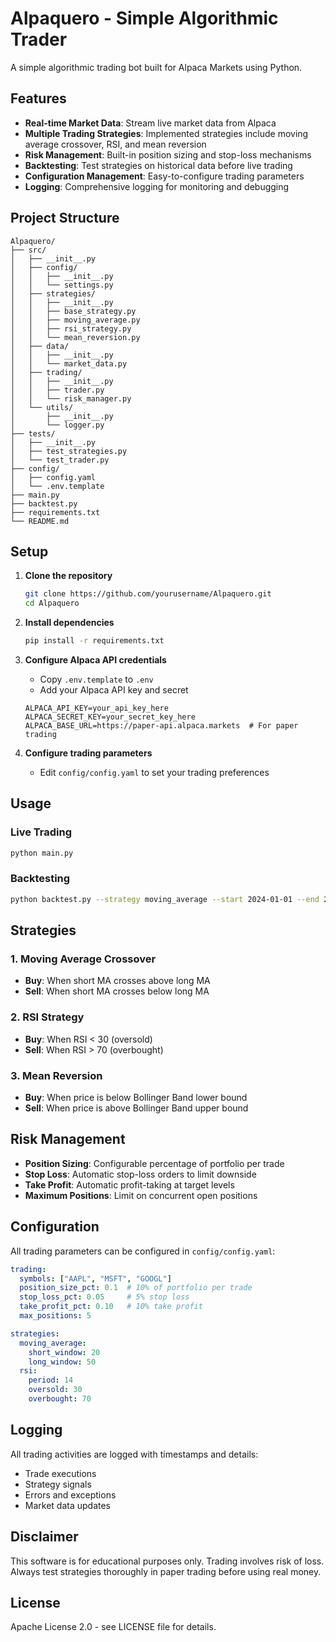 # Alpaquero - Simple Algorithmic Trader

A simple algorithmic trading bot built for Alpaca Markets using Python.

## Features

- **Real-time Market Data**: Stream live market data from Alpaca
- **Multiple Trading Strategies**: Implemented strategies include moving average crossover, RSI, and mean reversion
- **Risk Management**: Built-in position sizing and stop-loss mechanisms
- **Backtesting**: Test strategies on historical data before live trading
- **Configuration Management**: Easy-to-configure trading parameters
- **Logging**: Comprehensive logging for monitoring and debugging

## Project Structure

```
Alpaquero/
├── src/
│   ├── __init__.py
│   ├── config/
│   │   ├── __init__.py
│   │   └── settings.py
│   ├── strategies/
│   │   ├── __init__.py
│   │   ├── base_strategy.py
│   │   ├── moving_average.py
│   │   ├── rsi_strategy.py
│   │   └── mean_reversion.py
│   ├── data/
│   │   ├── __init__.py
│   │   └── market_data.py
│   ├── trading/
│   │   ├── __init__.py
│   │   ├── trader.py
│   │   └── risk_manager.py
│   └── utils/
│       ├── __init__.py
│       └── logger.py
├── tests/
│   ├── __init__.py
│   ├── test_strategies.py
│   └── test_trader.py
├── config/
│   ├── config.yaml
│   └── .env.template
├── main.py
├── backtest.py
├── requirements.txt
└── README.md
```

## Setup

1. **Clone the repository**
   ```bash
   git clone https://github.com/yourusername/Alpaquero.git
   cd Alpaquero
   ```

2. **Install dependencies**
   ```bash
   pip install -r requirements.txt
   ```

3. **Configure Alpaca API credentials**
   - Copy `.env.template` to `.env`
   - Add your Alpaca API key and secret
   ```
   ALPACA_API_KEY=your_api_key_here
   ALPACA_SECRET_KEY=your_secret_key_here
   ALPACA_BASE_URL=https://paper-api.alpaca.markets  # For paper trading
   ```

4. **Configure trading parameters**
   - Edit `config/config.yaml` to set your trading preferences

## Usage

### Live Trading
```bash
python main.py
```

### Backtesting
```bash
python backtest.py --strategy moving_average --start 2024-01-01 --end 2024-12-31
```

## Strategies

### 1. Moving Average Crossover
- **Buy**: When short MA crosses above long MA
- **Sell**: When short MA crosses below long MA

### 2. RSI Strategy
- **Buy**: When RSI < 30 (oversold)
- **Sell**: When RSI > 70 (overbought)

### 3. Mean Reversion
- **Buy**: When price is below Bollinger Band lower bound
- **Sell**: When price is above Bollinger Band upper bound

## Risk Management

- **Position Sizing**: Configurable percentage of portfolio per trade
- **Stop Loss**: Automatic stop-loss orders to limit downside
- **Take Profit**: Automatic profit-taking at target levels
- **Maximum Positions**: Limit on concurrent open positions

## Configuration

All trading parameters can be configured in `config/config.yaml`:

```yaml
trading:
  symbols: ["AAPL", "MSFT", "GOOGL"]
  position_size_pct: 0.1  # 10% of portfolio per trade
  stop_loss_pct: 0.05     # 5% stop loss
  take_profit_pct: 0.10   # 10% take profit
  max_positions: 5

strategies:
  moving_average:
    short_window: 20
    long_window: 50
  rsi:
    period: 14
    oversold: 30
    overbought: 70
```

## Logging

All trading activities are logged with timestamps and details:
- Trade executions
- Strategy signals
- Errors and exceptions
- Market data updates

## Disclaimer

This software is for educational purposes only. Trading involves risk of loss. Always test strategies thoroughly in paper trading before using real money.

## License

Apache License 2.0 - see LICENSE file for details.
